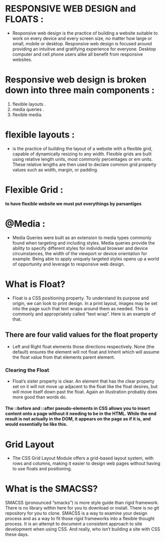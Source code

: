 #  RESPONSIVE WEB DESIGN and FLOATS :

* Responsive web design is the practice of building a website suitable to work on every device and every screen size, no matter how large or small, mobile or desktop. Responsive web design is focused around providing an intuitive and gratifying experience for everyone. Desktop computer and cell phone users alike all benefit from responsive websites.


# Responsive web design is broken down into three main components :
1. flexible layouts .
2. media queries .
3. flexible media.


# flexible layouts :

* is the practice of building the layout of a website with a flexible grid, capable of dynamically resizing to any width. Flexible grids are built using relative length units, most commonly percentages or em units. These relative lengths are then used to declare common grid property values such as width, margin, or padding.

# Flexible Grid :
**to have flexible website we must put everythings by parsantiges**


# @Media :
* Media Queries were built as an extension to media types commonly found when targeting and including styles. Media queries provide the ability to specify different styles for individual browser and device circumstances, the width of the viewport or device orientation for example. Being able to apply uniquely targeted styles opens up a world of opportunity and leverage to responsive web design.


# What is Float?
* Float is a CSS positioning property. To understand its purpose and origin, we can look to print design. In a print layout, images may be set into the page such that text wraps around them as needed. This is commonly and appropriately called “text wrap”. Here is an example of that.


## There are four valid values for the float property
* Left and Right float elements those directions respectively. None (the default) ensures the element will not float and Inherit which will assume the float value from that elements parent element.

### Clearing the Float
* Float’s sister property is clear. An element that has the clear property set on it will not move up adjacent to the float like the float desires, but will move itself down past the float. Again an illustration probably does more good than words do.
#### The ::before and ::after pseudo-elements in CSS allows you to insert content onto a page without it needing to be in the HTML. While the end result is not actually in the DOM, it appears on the page as if it is, and would essentially be like this.

# Grid Layout
* The CSS Grid Layout Module offers a grid-based layout system, with rows and columns, making it easier to design web pages without having to use floats and positioning.

# What is the SMACSS?
SMACSS (pronounced “smacks”) is more style guide than rigid framework. There is no library within here for you to download or install. There is no git repository for you to clone. SMACSS is a way to examine your design process and as a way to fit those rigid frameworks into a flexible thought process. It is an attempt to document a consistent approach to site development when using CSS. And really, who isn’t building a site with CSS these days.
